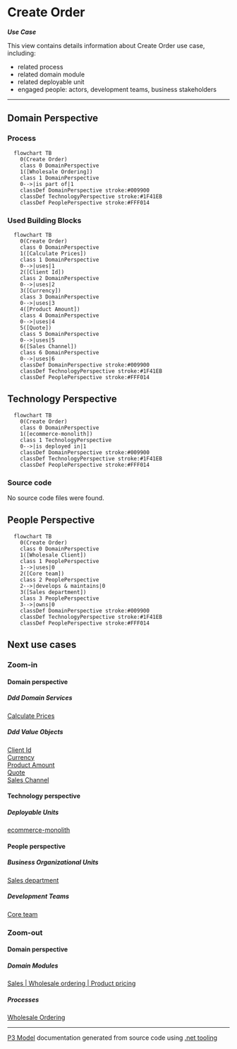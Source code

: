 ﻿
# Create Order

***Use Case***  

This view contains details information about Create Order use case, including:
- related process
- related domain module
- related deployable unit
- engaged people: actors, development teams, business stakeholders  

---



## Domain Perspective


### Process

```mermaid
  flowchart TB
    0(Create Order)
    class 0 DomainPerspective
    1([Wholesale Ordering])
    class 1 DomainPerspective
    0-->|is part of|1
    classDef DomainPerspective stroke:#009900
    classDef TechnologyPerspective stroke:#1F41EB
    classDef PeoplePerspective stroke:#FFF014
```

### Used Building Blocks

```mermaid
  flowchart TB
    0(Create Order)
    class 0 DomainPerspective
    1([Calculate Prices])
    class 1 DomainPerspective
    0-->|uses|1
    2([Client Id])
    class 2 DomainPerspective
    0-->|uses|2
    3([Currency])
    class 3 DomainPerspective
    0-->|uses|3
    4([Product Amount])
    class 4 DomainPerspective
    0-->|uses|4
    5([Quote])
    class 5 DomainPerspective
    0-->|uses|5
    6([Sales Channel])
    class 6 DomainPerspective
    0-->|uses|6
    classDef DomainPerspective stroke:#009900
    classDef TechnologyPerspective stroke:#1F41EB
    classDef PeoplePerspective stroke:#FFF014
```

## Technology Perspective

```mermaid
  flowchart TB
    0(Create Order)
    class 0 DomainPerspective
    1([ecommerce-monolith])
    class 1 TechnologyPerspective
    0-->|is deployed in|1
    classDef DomainPerspective stroke:#009900
    classDef TechnologyPerspective stroke:#1F41EB
    classDef PeoplePerspective stroke:#FFF014
```

### Source code

No source code files were found.  

## People Perspective

```mermaid
  flowchart TB
    0(Create Order)
    class 0 DomainPerspective
    1([Wholesale Client])
    class 1 PeoplePerspective
    1-->|uses|0
    2([Core team])
    class 2 PeoplePerspective
    2-->|develops & maintains|0
    3([Sales department])
    class 3 PeoplePerspective
    3-->|owns|0
    classDef DomainPerspective stroke:#009900
    classDef TechnologyPerspective stroke:#1F41EB
    classDef PeoplePerspective stroke:#FFF014
```

## Next use cases


### Zoom-in


#### Domain perspective


##### Ddd Domain Services

[Calculate Prices](../../Pricing/CalculatePrices.md)  

##### Ddd Value Objects

[Client Id](../../Clients/ClientId.md)  
[Currency](../../Commons/Currency.md)  
[Product Amount](../../Products/ProductAmount.md)  
[Quote](../../Pricing/Quote.md)  
[Sales Channel](../../SalesChannels/SalesChannel.md)  

#### Technology perspective


##### Deployable Units

[ecommerce-monolith](../../../../../Technology/DeployableUnits/EcommerceMonolith.md)  

#### People perspective


##### Business Organizational Units

[Sales department](../../../../../People/BusinessOrganizationalUnits/SalesDepartment.md)  

##### Development Teams

[Core team](../../../../../People/DevelopmentTeams/CoreTeam.md)  

### Zoom-out


#### Domain perspective


##### Domain Modules

[Sales | Wholesale ordering | Product pricing](ProductPricing-module.md)  

##### Processes

[Wholesale Ordering](../../../../Processes/WholesaleOrdering.md)  

---

[P3 Model](https://github.com/P3-model/P3-model) documentation generated from source code using [.net tooling](https://github.com/P3-model/P3-model-dotnet)